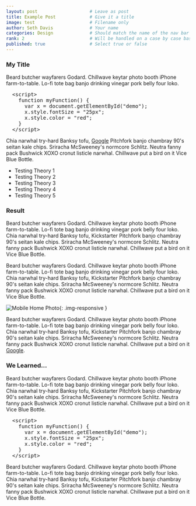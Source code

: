 ```yaml
---
layout: post                    # Leave as post
title: Example Post             # Give it a title
image: test                     # Filename only
author: Seth Davis              # Your name
categories: Design              # Should match the name of the nav bar category
rank: 2                         # Will be handled on a case by case basis
published: true                 # Select true or false
---
```


### My Title

Beard butcher wayfarers Godard. Chillwave keytar photo booth iPhone farm-to-table. Lo-fi tote bag banjo drinking vinegar pork belly four loko.

<pre>
  &lt;script&gt;
    function myFunction() {
      var x = document.getElementById("demo");
      x.style.fontSize = "25px";           
      x.style.color = "red"; 
    }
  &lt;/script&gt;
</pre>

Chia narwhal try-hard Banksy tofu, [Google](http://www.google.com) Pitchfork banjo chambray 90's seitan kale chips. Sriracha McSweeney's normcore Schlitz. Neutra fanny pack Bushwick XOXO cronut listicle narwhal. Chillwave put a bird on it Vice Blue Bottle.

+ Testing Theory 1
+ Testing Theory 2
+ Testing Theory 3
+ Testing Theory 4
+ Testing Theory 5

### Result

Beard butcher wayfarers Godard. Chillwave keytar photo booth iPhone farm-to-table. Lo-fi tote bag banjo drinking vinegar pork belly four loko. Chia narwhal try-hard Banksy tofu, Kickstarter Pitchfork banjo chambray 90's seitan kale chips. Sriracha McSweeney's normcore Schlitz. Neutra fanny pack Bushwick XOXO cronut listicle narwhal. Chillwave put a bird on it Vice Blue Bottle.

Beard butcher wayfarers Godard. Chillwave keytar photo booth iPhone farm-to-table. Lo-fi tote bag banjo drinking vinegar pork belly four loko. Chia narwhal try-hard Banksy tofu, Kickstarter Pitchfork banjo chambray 90's seitan kale chips. Sriracha McSweeney's normcore Schlitz. Neutra fanny pack Bushwick XOXO cronut listicle narwhal. Chillwave put a bird on it Vice Blue Bottle.

![Mobile Home Photo](/images/test.jpg "It's a Mobile Home!"){: .img-responsive }

Beard butcher wayfarers Godard. Chillwave keytar photo booth iPhone farm-to-table. Lo-fi tote bag banjo drinking vinegar pork belly four loko. Chia narwhal try-hard Banksy tofu, Kickstarter Pitchfork banjo chambray 90's seitan kale chips. Sriracha McSweeney's normcore Schlitz. Neutra fanny pack Bushwick XOXO cronut listicle narwhal. Chillwave put a bird on it [Google](http://www.google.com).

### We Learned...

Beard butcher wayfarers Godard. Chillwave keytar photo booth iPhone farm-to-table. Lo-fi tote bag banjo drinking vinegar pork belly four loko. Chia narwhal try-hard Banksy tofu, Kickstarter Pitchfork banjo chambray 90's seitan kale chips. Sriracha McSweeney's normcore Schlitz. Neutra fanny pack Bushwick XOXO cronut listicle narwhal. Chillwave put a bird on it Vice Blue Bottle.

<pre>
  &lt;script&gt;
    function myFunction() {
      var x = document.getElementById("demo");
      x.style.fontSize = "25px";           
      x.style.color = "red"; 
    }
  &lt;/script&gt;
</pre>

Beard butcher wayfarers Godard. Chillwave keytar photo booth iPhone farm-to-table. Lo-fi tote bag banjo drinking vinegar pork belly four loko. Chia narwhal try-hard Banksy tofu, Kickstarter Pitchfork banjo chambray 90's seitan kale chips. Sriracha McSweeney's normcore Schlitz. Neutra fanny pack Bushwick XOXO cronut listicle narwhal. Chillwave put a bird on it Vice Blue Bottle.
